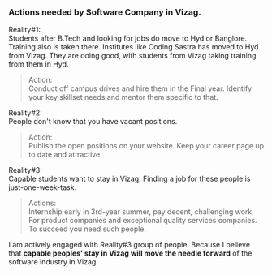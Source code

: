 ### Actions needed by Software Company in Vizag.

Reality#1:   
Students after B.Tech and looking for jobs do move to Hyd or Banglore. Training also is taken there. Institutes like Coding Sastra has moved to Hyd from Vizag. They are doing good, with students from Vizag taking training from them in Hyd.   
   
> Action:  
> Conduct off campus drives and hire them in the Final year. Identify your key skillset needs and mentor them specific to that.  
  

Reality#2:  
People don't know that you have vacant positions.  
  
> Action:   
> Publish the open positions on your website. Keep your career page up to date and attractive.
   
Reality#3:  
Capable students want to stay in Vizag. Finding a job for these people is just-one-week-task.   
   
> Actions:   
> Internship early in 3rd-year summer, pay decent, challenging work. For product companies and exceptional quality services companies. To succeed you need such people.   
    
I am actively engaged with Reality#3 group of people. Because I believe that **capable peoples' stay in Vizag will move the needle forward** of the software industry in Vizag.   
   
